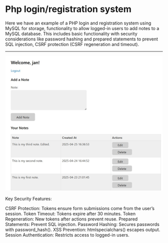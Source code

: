# Php login/registration system

Here we have an example of a PHP login and registration system using MySQL for storage, functionality to allow logged-in users to add notes to a MySQL database. This includes basic functionality with security considerations like password hashing and prepared statements to prevent SQL injection, CSRF protection (CSRF regeneration and timeout).

-----



![My Image](images/dashboard.jpg)




Key Security Features:

CSRF Protection: Tokens ensure form submissions come from the user’s session.
Token Timeout: Tokens expire after 30 minutes.
Token Regeneration: New tokens after actions prevent reuse.
Prepared Statements: Prevent SQL injection.
Password Hashing: Secures passwords with password_hash().
XSS Prevention: htmlspecialchars() escapes output.
Session Authentication: Restricts access to logged-in users.
